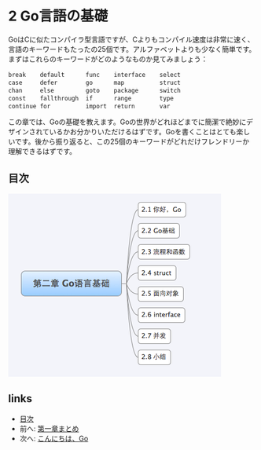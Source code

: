 # 2 Go言語の基礎

GoはCに似たコンパイラ型言語ですが、Cよりもコンパイル速度は非常に速く、言語のキーワードもたったの25個です。アルファベットよりも少なく簡単です。まずはこれらのキーワードがどのようなものか見てみましょう：

	break    default      func    interface    select
	case     defer        go      map          struct
	chan     else         goto    package      switch
	const    fallthrough  if      range        type
	continue for          import  return       var

この章では、Goの基礎を教えます。Goの世界がどれほどまでに簡潔で絶妙にデザインされているかお分かりいただけるはずです。Goを書くことはとても楽しいです。後から振り返ると、この25個のキーワードがどれだけフレンドリーか理解できるはずです。

## 目次
![](images/navi2.png?raw=true)

## links
   * [目次](<preface.md>)
   * 前へ: [第一章まとめ](<01.5.md>)
   * 次へ: [こんにちは、Go](<02.1.md>)
